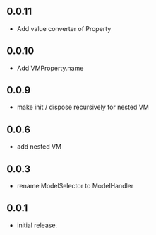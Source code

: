 ## 0.0.11
- Add value converter of Property

## 0.0.10
- Add VMProperty.name

## 0.0.9
- make init / dispose recursively for nested VM

## 0.0.6
- add nested VM

## 0.0.3
- rename ModelSelector to ModelHandler

## 0.0.1
- initial release.
